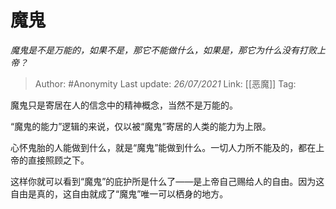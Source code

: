 # 魔鬼
*魔鬼是不是万能的，如果不是，那它不能做什么，如果是，那它为什么没有打败上帝？*

> Author: #Anonymity 
> Last update: *26/07/2021* 
> Link: [[恶魔]]
> Tag:  

魔鬼只是寄居在人的信念中的精神概念，当然不是万能的。

“魔鬼的能力”逻辑的来说，仅以被“魔鬼”寄居的人类的能力为上限。

心怀鬼胎的人能做到什么，就是“魔鬼”能做到什么。一切人力所不能及的，都在上帝的直接照顾之下。

这样你就可以看到“魔鬼”的庇护所是什么了——是上帝自己赐给人的自由。因为这自由是真的，这自由就成了“魔鬼”唯一可以栖身的地方。

  
